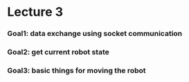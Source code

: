 # Lecture 3

### Goal1: data exchange using socket communication


### Goal2: get current robot state


### Goal3: basic things for moving the robot


